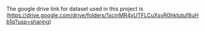 The google drive link for dataset used in this project is (https://drive.google.com/drive/folders/1xcjnMR4xUTFLCuXsvR0hktutuf8uHb1q?usp=sharing)
